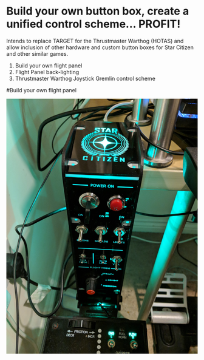 # Build your own button box, create a unified control scheme... PROFIT!

Intends to replace TARGET for the Thrustmaster Warthog (HOTAS) and allow inclusion of other hardware and custom button boxes for Star Citizen and other similar games.

1. Build your own flight panel
2. Flight Panel back-lighting
3. Thrustmaster Warthog Joystick Gremlin control scheme

#Build your own flight panel

![alt text](https://github.com/RandieBarsteward/Complete-Unified-Nested-Throttle-System/blob/master/Flight%20Panel/IMG_20190122_223545.jpg)
